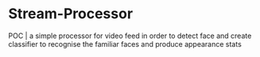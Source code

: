 # Stream-Processor
POC | a simple processor for video feed in order to detect face and create classifier to recognise the familiar faces and produce appearance stats
